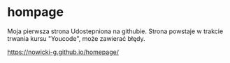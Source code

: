 # hompage

Moja pierwsza strona Udostepniona na githubie.
Strona powstaje w trakcie trwania kursu "Youcode", może zawierać błędy.

https://nowicki-g.github.io/homepage/

